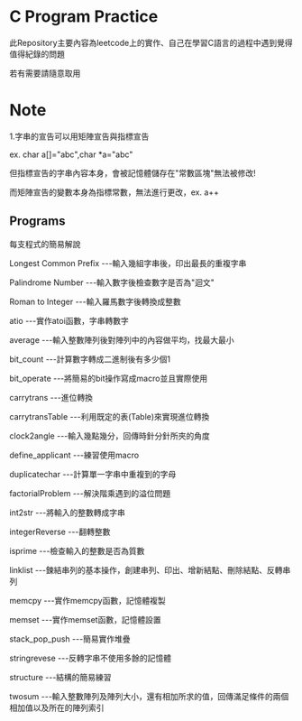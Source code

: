 # C Program Practice

此Repository主要內容為leetcode上的實作、自己在學習C語言的過程中遇到覺得值得紀錄的問題

若有需要請隨意取用

# Note

1.字串的宣告可以用矩陣宣告與指標宣告

ex. char a[]="abc",char *a="abc"

但指標宣告的字串內容本身，會被記憶體儲存在"常數區塊"無法被修改!

而矩陣宣告的變數本身為指標常數，無法進行更改，ex. a++

## Programs

每支程式的簡易解說

Longest Common Prefix  ---輸入幾組字串後，印出最長的重複字串

Palindrome Number      ---輸入數字後檢查數字是否為"迴文"

Roman to Integer       ---輸入羅馬數字後轉換成整數

atio                   ---實作atoi函數，字串轉數字

average                ---輸入整數陣列後對陣列中的內容做平均，找最大最小

bit_count              ---計算數字轉成二進制後有多少個1

bit_operate            ---將簡易的bit操作寫成macro並且實際使用

carrytrans             ---進位轉換

carrytransTable        ---利用既定的表(Table)來實現進位轉換

clock2angle            ---輸入幾點幾分，回傳時針分針所夾的角度

define_applicant       ---練習使用macro

duplicatechar          ---計算單一字串中重複到的字母

factorialProblem       ---解決階乘遇到的溢位問題

int2str                ---將輸入的整數轉成字串

integerReverse         ---翻轉整數

isprime                ---檢查輸入的整數是否為質數

linklist               ---鍊結串列的基本操作，創建串列、印出、增新結點、刪除結點、反轉串列

memcpy                 ---實作memcpy函數，記憶體複製

memset                 ---實作memset函數，記憶體設置

stack_pop_push         ---簡易實作堆疊

stringrevese           ---反轉字串不使用多餘的記憶體

structure              ---結構的簡易練習

twosum                 ---輸入整數陣列及陣列大小，還有相加所求的值，回傳滿足條件的兩個相加值以及所在的陣列索引


